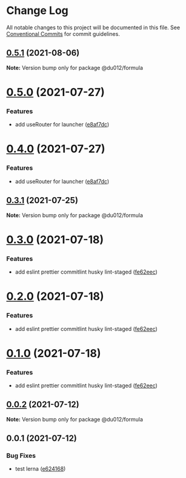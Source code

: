 # Change Log

All notable changes to this project will be documented in this file.
See [Conventional Commits](https://conventionalcommits.org) for commit guidelines.

## [0.5.1](https://github.com/myNameIsDu/du-cli/compare/@du012/formula@0.5.0...@du012/formula@0.5.1) (2021-08-06)

**Note:** Version bump only for package @du012/formula





# [0.5.0](https://github.com/myNameIsDu/du-cli/compare/@du012/formula@0.3.1...@du012/formula@0.5.0) (2021-07-27)


### Features

* add useRouter for launcher ([e8af7dc](https://github.com/myNameIsDu/du-cli/commit/e8af7dc87aebc7dc9411dc3d02f9ef55b713f087))





# [0.4.0](https://github.com/myNameIsDu/du-cli/compare/@du012/formula@0.3.1...@du012/formula@0.4.0) (2021-07-27)


### Features

* add useRouter for launcher ([e8af7dc](https://github.com/myNameIsDu/du-cli/commit/e8af7dc87aebc7dc9411dc3d02f9ef55b713f087))





## [0.3.1](https://github.com/myNameIsDu/du-cli/compare/@du012/formula@0.3.0...@du012/formula@0.3.1) (2021-07-25)

**Note:** Version bump only for package @du012/formula





# [0.3.0](https://github.com/myNameIsDu/du-cli/compare/@du012/formula@0.0.4...@du012/formula@0.3.0) (2021-07-18)


### Features

* add eslint prettier commitlint husky lint-staged ([fe62eec](https://github.com/myNameIsDu/du-cli/commit/fe62eec5bb7cec1d59d7ea26406a44c241309e59))





# [0.2.0](https://github.com/myNameIsDu/du-cli/compare/@du012/formula@0.0.4...@du012/formula@0.2.0) (2021-07-18)


### Features

* add eslint prettier commitlint husky lint-staged ([fe62eec](https://github.com/myNameIsDu/du-cli/commit/fe62eec5bb7cec1d59d7ea26406a44c241309e59))





# [0.1.0](https://github.com/myNameIsDu/du-cli/compare/@du012/formula@0.0.4...@du012/formula@0.1.0) (2021-07-18)


### Features

* add eslint prettier commitlint husky lint-staged ([fe62eec](https://github.com/myNameIsDu/du-cli/commit/fe62eec5bb7cec1d59d7ea26406a44c241309e59))





## [0.0.2](https://github.com/myNameIsDu/du-cli/compare/@du012/formula@0.0.1...@du012/formula@0.0.2) (2021-07-12)

**Note:** Version bump only for package @du012/formula





## 0.0.1 (2021-07-12)


### Bug Fixes

* test lerna ([e624168](https://github.com/myNameIsDu/du-cli/commit/e6241681ecbb94a3d54e4671d77db641a3c79d41))
